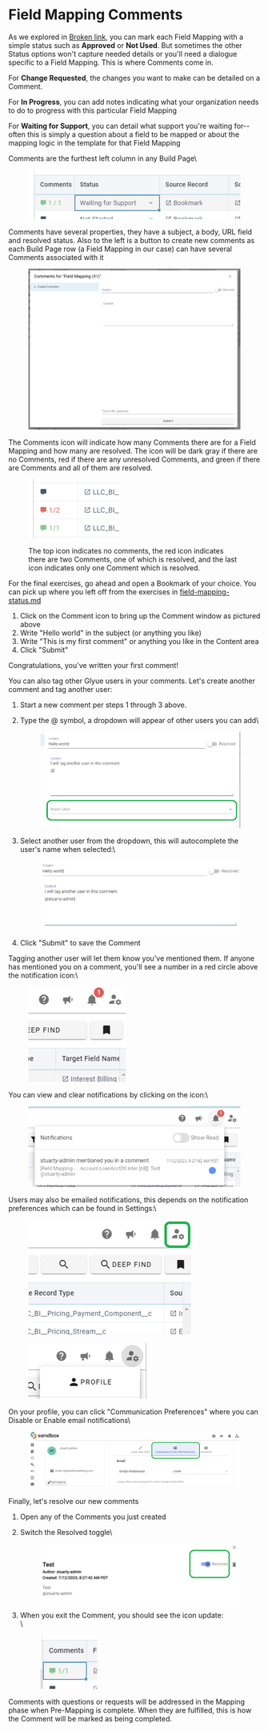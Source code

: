 # Field Mapping Comments

As we explored in [Broken link](broken-reference "mention"), you can mark each Field Mapping with a simple status such as **Approved** or **Not Used**. But sometimes the other Status options won't capture needed details or you'll need a dialogue specific to a Field Mapping. This is where Comments come in.

For **Change Requested**, the changes you want to make can be detailed on a Comment.&#x20;

For **In Progress**, you can add notes indicating what your organization needs to do to progress with this particular Field Mapping

For **Waiting for Support**, you can detail what support you're waiting for-- often this is simply a question about a field to be mapped or about the mapping logic in the template for that Field Mapping

Comments are the furthest left column in any Build Page\


<figure><img src="../../.gitbook/assets/image (19).png" alt=""><figcaption></figcaption></figure>

Comments have several properties, they have a subject, a body, URL field and resolved status. Also to the left is a button to create new comments as each Build Page row (a Field Mapping in our case) can have several Comments associated with it

<figure><img src="../../.gitbook/assets/image (20).png" alt=""><figcaption></figcaption></figure>

The Comments icon will indicate how many Comments there are for a Field Mapping and how many are resolved. The icon will be dark gray if there are no Comments, red if there are any unresolved Comments, and green if there are Comments and all of them are resolved.

<figure><img src="../../.gitbook/assets/image (21).png" alt=""><figcaption><p>The top icon indicates no comments, the red icon indicates there are two Comments, one of which is resolved, and the last icon indicates only one Comment which is resolved.</p></figcaption></figure>

For the final exercises, go ahead and open a Bookmark of your choice. You can pick up where you left off from the exercises in [field-mapping-status.md](field-mapping-status.md "mention")

1. Click on the Comment icon to bring up the Comment window as pictured above
2. Write "Hello world" in the subject (or anything you like)
3. Write "This is my first comment" or anything you like in the Content area
4. Click "Submit"

Congratulations, you've written your first comment!

You can also tag other Glyue users in your comments. Let's create another comment and tag another user:

1. Start a new comment per steps 1 through 3 above.
2.  Type the @ symbol, a dropdown will appear of other users you can add\


    <figure><img src="../../.gitbook/assets/image (22).png" alt=""><figcaption></figcaption></figure>
3.  Select another user from the dropdown, this will autocomplete the user's name when selected:\




    <figure><img src="../../.gitbook/assets/image (23).png" alt=""><figcaption></figcaption></figure>
4. Click "Submit" to save the Comment

Tagging another user will let them know you've mentioned them. If anyone has mentioned you on a comment, you'll see a number in a red circle above the notification icon:\


<figure><img src="../../.gitbook/assets/image (24).png" alt=""><figcaption></figcaption></figure>

You can view and clear notifications by clicking on the icon:\


<figure><img src="../../.gitbook/assets/image (25).png" alt=""><figcaption></figcaption></figure>

Users may also be emailed notifications, this depends on the notification preferences which can be found in Settings:\


<figure><img src="../../.gitbook/assets/image (26).png" alt=""><figcaption></figcaption></figure>

<figure><img src="../../.gitbook/assets/image (28).png" alt=""><figcaption></figcaption></figure>

On your profile, you can click "Communication Preferences" where you can Disable or Enable email notifications\


<figure><img src="../../.gitbook/assets/image (29).png" alt=""><figcaption></figcaption></figure>

Finally, let's resolve our new comments

1. Open any of the Comments you just created
2.  Switch the Resolved toggle\


    <figure><img src="../../.gitbook/assets/image (30).png" alt=""><figcaption></figcaption></figure>
3.  When you exit the Comment, you should see the icon update:\
    \




    <figure><img src="../../.gitbook/assets/image (31).png" alt=""><figcaption></figcaption></figure>

Comments with questions or requests will be addressed in the Mapping phase when Pre-Mapping is complete. When they are fulfilled, this is how the Comment will be marked as being completed.
